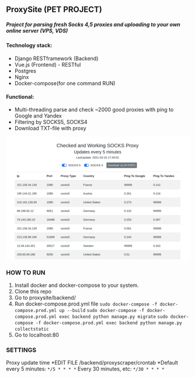 ## ProxySite (PET PROJECT)
##### Project for parsing fresh Socks 4,5 proxies and uploading to your own online server (VPS, VDS)
#### Technology stack:
- Django RESTframework (Backend)
- Vue.js (Frontend) - RESTful
- Postgres
- Nginx 
- Docker-compose(for one command RUN)

#### Functional:
- Multi-threading parse and check ~2000 good proxies with ping to Google and Yandex
- Filtering by SOCKS5, SOCKS4
- Download TXT-file with proxy


![](https://raw.githubusercontent.com/a6m5zero/ProxySite/master/Screenshoot.png)

### HOW TO RUN
1. Install docker and docker-compose to your system.
2. Clone this repo
3. Go to proxysite/backend/
4. Run docker-compose.prod.yml file 
`sudo docker-compose -f docker-compose.prod.yml up --build`
`sudo docker-compose -f docker-compose.prod.yml exec backend python manage.py migrate`
`sudo docker-compose -f docker-compose.prod.yml exec backend python manage.py collectstatic`
5. Go to localhost:80

### SETTINGS
Proxy update time
*EDIT FILE /backend/proxyscraper/crontab
*Default every 5 minutes:
`*/5 * * * *`
Every 30 minutes, etc:
`*/30 * * * *`